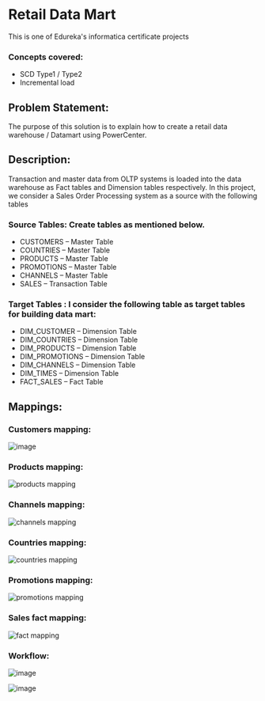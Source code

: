 # Retail Data Mart
This is one of Edureka's informatica certificate projects
### Concepts covered:
- SCD Type1 / Type2
- Incremental load

## Problem Statement:
The purpose of this solution is to explain how to create a retail data warehouse / Datamart using PowerCenter.

## Description:
Transaction and master data from OLTP systems is loaded into the data warehouse as Fact tables and Dimension tables respectively. In this project, we consider a Sales Order Processing system as a source with the following tables

### Source Tables: Create tables as mentioned below.

- CUSTOMERS – Master Table
- COUNTRIES – Master Table
- PRODUCTS – Master Table
- PROMOTIONS – Master Table
- CHANNELS – Master Table
- SALES – Transaction Table

### Target Tables : I consider the following table as target tables for building data mart:

- DIM_CUSTOMER – Dimension Table
- DIM_COUNTRIES – Dimension Table
- DIM_PRODUCTS – Dimension Table
- DIM_PROMOTIONS – Dimension Table
- DIM_CHANNELS – Dimension Table
- DIM_TIMES – Dimension Table
- FACT_SALES – Fact Table

## Mappings:

### Customers mapping:

![image](https://github.com/MohamedWageh09/Retail-Datamart/assets/120044385/d2937cd2-c008-46fb-af47-1c1ff1bd8fab)

### Products mapping:

![products mapping](https://github.com/MohamedWageh09/Retail-Datamart/assets/120044385/926290ca-e78c-4595-99af-95c652b7811b)

### Channels mapping:

![channels mapping](https://github.com/MohamedWageh09/Retail-Datamart/assets/120044385/f8e9eac9-7be7-47c9-a13a-6fb57b41ddf5)

### Countries mapping:

![countries mapping](https://github.com/MohamedWageh09/Retail-Datamart/assets/120044385/ca4e5e2c-0bae-4682-966b-ec2b8fcf8bdf)

### Promotions mapping:

![promotions mapping](https://github.com/MohamedWageh09/Retail-Datamart/assets/120044385/b9b8e303-fa23-48c3-b2c3-2d1dc4fb8693)

### Sales fact mapping:

![fact mapping](https://github.com/MohamedWageh09/Retail-Datamart/assets/120044385/9c69bbcc-2f18-4831-968c-2685faade2e9)

### Workflow:

![image](https://github.com/MohamedWageh09/Retail-Datamart/assets/120044385/ae313f04-eecf-4ad5-9eaf-721c0dc91f9a)

![image](https://github.com/MohamedWageh09/Retail-Datamart/assets/120044385/2f14d23b-554f-49ab-b43c-1c53674975e1)








